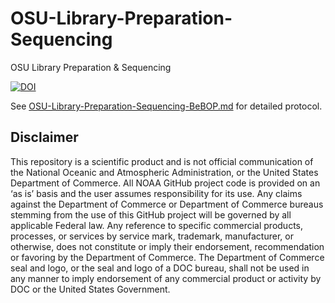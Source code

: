 # OSU-Library-Preparation-Sequencing
OSU Library Preparation &amp; Sequencing

[![DOI]()]()

See [OSU-Library-Preparation-Sequencing-BeBOP.md](https://github.com/marinednadude/OSU-Library-Preparation-Sequencing/blob/8f8cb486378b9910188fa21166b85a99a6128c5f/OSU-Library-Preparation-Sequencing-BeBOP.md) for detailed protocol.  

## Disclaimer
This repository is a scientific product and is not official communication of the National Oceanic and Atmospheric Administration, or the United States Department of Commerce. All NOAA GitHub project code is provided on an ‘as is’ basis and the user assumes responsibility for its use. Any claims against the Department of Commerce or Department of Commerce bureaus stemming from the use of this GitHub project will be governed by all applicable Federal law. Any reference to specific commercial products, processes, or services by service mark, trademark, manufacturer, or otherwise, does not constitute or imply their endorsement, recommendation or favoring by the Department of Commerce. The Department of Commerce seal and logo, or the seal and logo of a DOC bureau, shall not be used in any manner to imply endorsement of any commercial product or activity by DOC or the United States Government.
